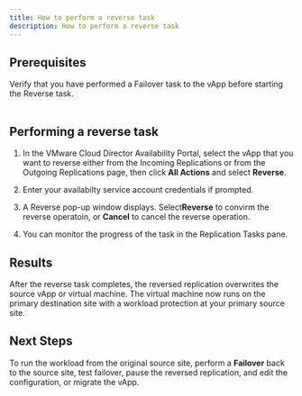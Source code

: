 ```yaml
---
title: How to perform a reverse task
description: How to perform a reverse task
---
```


## Prerequisites

Verify that you have performed a Failover task to the vApp before starting the Reverse task.  
 
## Performing a reverse task

1. In the VMware Cloud Director Availability Portal, select the vApp that you want to reverse either from the Incoming Replications or from the Outgoing Replications page, then click **All Actions** and select **Reverse**. 

1. Enter your availabilty service account credentials if prompted.

1. A Reverse pop-up window displays. Select**Reverse** to convirm the reverse operatoin, or **Cancel** to cancel the reverse operation.

1. You can monitor the progress of the task in the Replication Tasks pane.
  
## Results

After the reverse task completes, the reversed replication overwrites the source vApp or virtual machine. The virtual machine now runs on the primary destination site with a workload protection at your primary source site.   

## Next Steps

To run the workload from the original source site, perform a **Failover** back to the source site, test failover, pause the reversed replication, and edit the configuration, or migrate the vApp.
